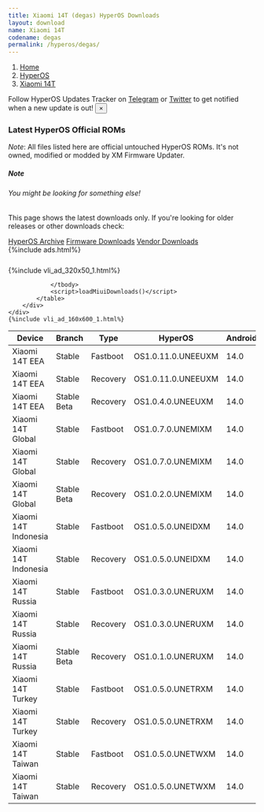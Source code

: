 ```yaml
---
title: Xiaomi 14T (degas) HyperOS Downloads
layout: download
name: Xiaomi 14T
codename: degas
permalink: /hyperos/degas/
---
```

<nav aria-label="breadcrumb">
    <ol class="breadcrumb">
        <li class="breadcrumb-item"><a href="/">Home</a></li>
        <li class="breadcrumb-item"><a href="/hyperos/">HyperOS</a></li>
        <li class="breadcrumb-item active" aria-current="page"><a href="/hyperos/degas/">Xiaomi 14T</a></li>
    </ol>
</nav>
<div class="alert alert-primary alert-dismissible fade show" role="alert">
    Follow HyperOS Updates Tracker on <a href="https://t.me/MIUIUpdatesTracker" class="alert-link">Telegram</a>
     or <a href="https://twitter.com/MiFwUpdater" class="alert-link">Twitter</a> to get notified when a new update is out!
    <button type="button" class="close" data-dismiss="alert" aria-label="Close">
        <span aria-hidden="true">&times;</span>
    </button>
</div>

### Latest HyperOS Official ROMs
*Note*: All files listed here are official untouched HyperOS ROMs. It's not owned, modified or modded by XM Firmware Updater.
<div class="card">
  <div class="card-body">
    <h5 class="card-title">Note</h5>
    <h6 class="card-subtitle mb-2 text-muted">You might be looking for something else!</h6>
    <p class="card-text">This page shows the latest downloads only.
     If you're looking for older releases or other downloads check:</p>
    <a href="/archive/hyperos/degas/" class="card-link">HyperOS Archive</a>
    <a href="/firmware/degas/" class="card-link">Firmware Downloads</a>
    <a href="/vendor/degas/" class="card-link">Vendor Downloads</a>
  </div>
</div>
{%include ads.html%}
<div class="row justify-content-center">
    <div class="col-10">
        <div class="table-responsive-md" style="margin-top: 25px;">
            {%include vli_ad_320x50_1.html%}
            <table id="miui" class="display dt-responsive nowrap compact table table-striped table-hover table-sm">
                <thead class="thead-dark">
                    <tr>
                        <th data-ref="device">Device</th>
                        <th data-ref="branch">Branch</th>
                        <th data-ref="type">Type</th>
                        <th data-ref="miui">HyperOS</th>
                        <th data-ref="android">Android</th>
                        <th data-ref="size">Size</th>
                        <th data-ref="size">Date</th>
                        <th data-ref="link">Link</th>
                    </tr>
                </thead>
                <tbody>
                <tr><td>Xiaomi 14T EEA</td><td>Stable</td><td>Fastboot</td><td>OS1.0.11.0.UNEEUXM</td><td>14.0</td><td>7.7 GB</td><td>2024-10-18</td><td><a href="/hyperos/degas/stable/OS1.0.11.0.UNEEUXM/">Download</a></td></tr>
<tr><td>Xiaomi 14T EEA</td><td>Stable</td><td>Recovery</td><td>OS1.0.11.0.UNEEUXM</td><td>14.0</td><td>5.9 GB</td><td>2024-10-26</td><td><a href="/hyperos/degas/stable/OS1.0.11.0.UNEEUXM/">Download</a></td></tr>
<tr><td>Xiaomi 14T EEA</td><td>Stable Beta</td><td>Recovery</td><td>OS1.0.4.0.UNEEUXM</td><td>14.0</td><td>5.8 GB</td><td>2024-09-26</td><td><a href="/hyperos/degas/stable beta/OS1.0.4.0.UNEEUXM/">Download</a></td></tr>
<tr><td>Xiaomi 14T Global</td><td>Stable</td><td>Fastboot</td><td>OS1.0.7.0.UNEMIXM</td><td>14.0</td><td>8.2 GB</td><td>2024-10-18</td><td><a href="/hyperos/degas/stable/OS1.0.7.0.UNEMIXM/">Download</a></td></tr>
<tr><td>Xiaomi 14T Global</td><td>Stable</td><td>Recovery</td><td>OS1.0.7.0.UNEMIXM</td><td>14.0</td><td>5.8 GB</td><td>2024-10-31</td><td><a href="/hyperos/degas/stable/OS1.0.7.0.UNEMIXM/">Download</a></td></tr>
<tr><td>Xiaomi 14T Global</td><td>Stable Beta</td><td>Recovery</td><td>OS1.0.2.0.UNEMIXM</td><td>14.0</td><td>5.7 GB</td><td>2024-09-26</td><td><a href="/hyperos/degas/stable beta/OS1.0.2.0.UNEMIXM/">Download</a></td></tr>
<tr><td>Xiaomi 14T Indonesia</td><td>Stable</td><td>Fastboot</td><td>OS1.0.5.0.UNEIDXM</td><td>14.0</td><td>7.3 GB</td><td>2024-10-25</td><td><a href="/hyperos/degas/stable/OS1.0.5.0.UNEIDXM/">Download</a></td></tr>
<tr><td>Xiaomi 14T Indonesia</td><td>Stable</td><td>Recovery</td><td>OS1.0.5.0.UNEIDXM</td><td>14.0</td><td>5.8 GB</td><td>2024-11-06</td><td><a href="/hyperos/degas/stable/OS1.0.5.0.UNEIDXM/">Download</a></td></tr>
<tr><td>Xiaomi 14T Russia</td><td>Stable</td><td>Fastboot</td><td>OS1.0.3.0.UNERUXM</td><td>14.0</td><td>7.7 GB</td><td>2024-09-20</td><td><a href="/hyperos/degas/stable/OS1.0.3.0.UNERUXM/">Download</a></td></tr>
<tr><td>Xiaomi 14T Russia</td><td>Stable</td><td>Recovery</td><td>OS1.0.3.0.UNERUXM</td><td>14.0</td><td>5.7 GB</td><td>2024-10-08</td><td><a href="/hyperos/degas/stable/OS1.0.3.0.UNERUXM/">Download</a></td></tr>
<tr><td>Xiaomi 14T Russia</td><td>Stable Beta</td><td>Recovery</td><td>OS1.0.1.0.UNERUXM</td><td>14.0</td><td>5.6 GB</td><td>2024-09-26</td><td><a href="/hyperos/degas/stable beta/OS1.0.1.0.UNERUXM/">Download</a></td></tr>
<tr><td>Xiaomi 14T Turkey</td><td>Stable</td><td>Fastboot</td><td>OS1.0.5.0.UNETRXM</td><td>14.0</td><td>7.2 GB</td><td>2024-10-31</td><td><a href="/hyperos/degas/stable/OS1.0.5.0.UNETRXM/">Download</a></td></tr>
<tr><td>Xiaomi 14T Turkey</td><td>Stable</td><td>Recovery</td><td>OS1.0.5.0.UNETRXM</td><td>14.0</td><td>5.8 GB</td><td>2024-11-06</td><td><a href="/hyperos/degas/stable/OS1.0.5.0.UNETRXM/">Download</a></td></tr>
<tr><td>Xiaomi 14T Taiwan</td><td>Stable</td><td>Fastboot</td><td>OS1.0.5.0.UNETWXM</td><td>14.0</td><td>6.9 GB</td><td>2024-10-31</td><td><a href="/hyperos/degas/stable/OS1.0.5.0.UNETWXM/">Download</a></td></tr>
<tr><td>Xiaomi 14T Taiwan</td><td>Stable</td><td>Recovery</td><td>OS1.0.5.0.UNETWXM</td><td>14.0</td><td>5.7 GB</td><td>2024-11-06</td><td><a href="/hyperos/degas/stable/OS1.0.5.0.UNETWXM/">Download</a></td></tr>

                </tbody>
                <script>loadMiuiDownloads()</script>
            </table>
        </div>
    </div>
    {%include vli_ad_160x600_1.html%}
</div>
